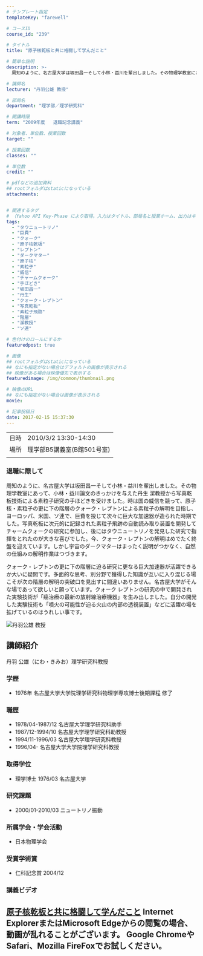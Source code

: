 ```yaml
---
# テンプレート指定
templateKey: "farewell"

# コースID
course_id: "239"

# タイトル
title: "原子核乾板と共に格闘して学んだこと"

# 簡単な説明
description: >-
  周知のように、名古屋大学は坂田昌一そして小林・益川を輩出しました。その物理学教室にあって、小林・益川論文のきっかけを与えた丹生 潔教授から写真乾板技術による素粒子研究の手ほどきを受けました。時は国の威信を競って、原子核・素粒子の更に下の階層のクォーク・レプトンによる素粒子の解明を目指し、ヨーロッパ、米国、ソ連で、巨費を投じて次々に巨大な加速器が造られた時期でした。写真乾板に次元的に記録された素 ....

# 講師名
lecturer: "丹羽公雄 教授"

# 部局名
department: "理学部／理学研究科"

# 開講時限
term: "2009年度	退職記念講義"

# 対象者、単位数、授業回数
target: ""

# 授業回数
classes: ""

# 単位数
credit: ""

# pdfなどの追加資料
## rootフォルダはstaticになっている
attachments:


# 関連するタグ
# （Yahoo API Key-Phase により取得。入力はタイトル、部局名と授業ホーム、出力はキーフレーズ（tags））
tags:
  - "タウニュートリノ"
  - "巨費"
  - "クォーク"
  - "原子核乾板"
  - "レプトン"
  - "ダークマター"
  - "原子核"
  - "素粒子"
  - "威信"
  - "チャームクォーク"
  - "手ほどき"
  - "坂田昌一"
  - "丹生"
  - "クォーク・レプトン"
  - "写真乾板"
  - "素粒子飛跡"
  - "階層"
  - "潔教授"
  - "ソ連"

# 色付けのロールにするか
featuredpost: true

# 画像
## rootフォルダはstaticになっている
## なにも指定がない場合はデフォルトの画像が表示される
## 映像がある場合は映像優先で表示する
featuredimage: /img/common/thumbnail.png

# 映像のURL
## なにも指定がない場合は画像が表示される
movie: 

# 記事投稿日
date: 2017-02-15 15:37:30
---
```


|   |   |
|---|---|
| 日時 | 2010/3/2  13:30-14:30 |
| 場所 | 理学部B5講義室(B館501号室) |
|   |   |


### 退職に際して

周知のように、名古屋大学は坂田昌一そして小林・益川を輩出しました。その物理学教室にあって、小林・益川論文のきっかけを与えた丹生 潔教授から写真乾板技術による素粒子研究の手ほどきを受けました。時は国の威信を競って、原子核・素粒子の更に下の階層のクォーク・レプトンによる素粒子の解明を目指し、ヨーロッパ、米国、ソ連で、巨費を投じて次々に巨大な加速器が造られた時期でした。写真乾板に次元的に記録された素粒子飛跡の自動読み取り装置を開発してチャームクォークの研究に参加し、後にはタウニュートリノを発見した研究で指揮をとれたのが大きな喜びでした。今、クォーク・レプトンの解明はめでたく終盤を迎えています。しかし宇宙のダークマターはまったく説明がつかなく、自然の仕組みの解明作業はつづきます。

クォーク・レプトンの更に下の階層に迫る研究に更なる巨大加速器が活躍できるか大いに疑問です。多面的な思考、別分野で獲得した知識が互いに入り混じる場こそが次の階層の解明の突破口を見出すに間違いありません。名古屋大学がそんな場であって欲しいと願っています。クォーク レプトンの研究の中で開発された実験技術が「癌治療の最新の放射線治療機器」を生み出しました。自分の開発した実験技術も「噴火の可能性が迫る火山の内部の透視装置」などに活躍の場を拡げているのはうれしい事です。


![丹羽公雄 教授](https://ocw.nagoya-u.jp/files/239/niwa.jpg) 
## 講師紹介

丹羽 公雄（にわ・きみお）理学研究科教授

### 学歴

* 1976年 名古屋大学大学院理学研究科物理学専攻博士後期課程 修了

### 職歴

* 1978/04-1987/12 名古屋大学理学研究科助手
* 1987/12-1994/10 名古屋大学理学研究科助教授
* 1994/11-1996/03 名古屋大学理学研究科教授
* 1996/04- 名古屋大学大学院理学研究科教授

### 取得学位

* 理学博士 1976/03 名古屋大学

### 研究課題

* 2000/01-2010/03 ニュートリノ振動

### 所属学会・学会活動

* 日本物理学会

### 受賞学術賞

* 仁科記念賞 2004/12


### 講義ビデオ

<a href="https://nuvideo.media.nagoya-u.ac.jp/embed/73f274257ea4e0e0d091617a84bf6767154af091" target="blank">原子核乾板と共に格闘して学んだこと</a>
Internet ExplorerまたはMicrosoft Edgeからの閲覧の場合、動画が乱れることがございます。
Google ChromeやSafari、Mozilla FireFoxでお試しください。
-----